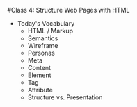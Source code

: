#Class 4: Structure Web Pages with HTML

- Today's Vocabulary
    - HTML / Markup
    - Semantics
    - Wireframe
    - Personas
    - Meta
    - Content
    - Element
    - Tag
    - Attribute
    - Structure vs. Presentation